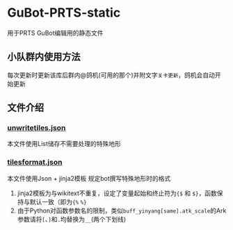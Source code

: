 # GuBot-PRTS-static
用于PRTS GuBot编辑用的静态文件

## 小队群内使用方法
每次更新时更新该库后群内@鸽机(可用的那个)并附文字`关卡更新`，鸽机会自动开始更新

## 文件介绍

### [unwritetiles.json](/unwritetiles.json)
本文件使用List储存不需要处理的特殊地形

### [tilesformat.json](/tilesformat.json)
本文件使用Json + jinja2模板 规定bot撰写特殊地形时的格式
1. jinja2模板为与wikitext不重复，设定了变量起始和终止符为`{$` 和 `$}`，函数保持与默认一致（即为`{%` `%}`
2. 由于Python对函数参数名的限制，类似`buff_yinyang[same].atk_scale`的Ark参数请将`[`、`]`和`.`均替换为`__`(两个下划线)
